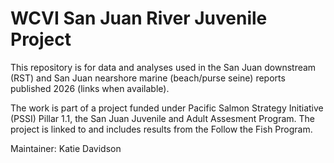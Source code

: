 # WCVI San Juan River Juvenile Project


This repository is for data and analyses used in the San Juan downstream (RST) and San Juan nearshore marine (beach/purse seine) reports published 2026 (links when available). 


The work is part of a project funded under Pacific Salmon Strategy Initiative (PSSI) Pillar 1.1, the San Juan Juvenile and Adult Assesment Program. The project is linked to and includes results from the Follow the Fish Program.





Maintainer: Katie Davidson
